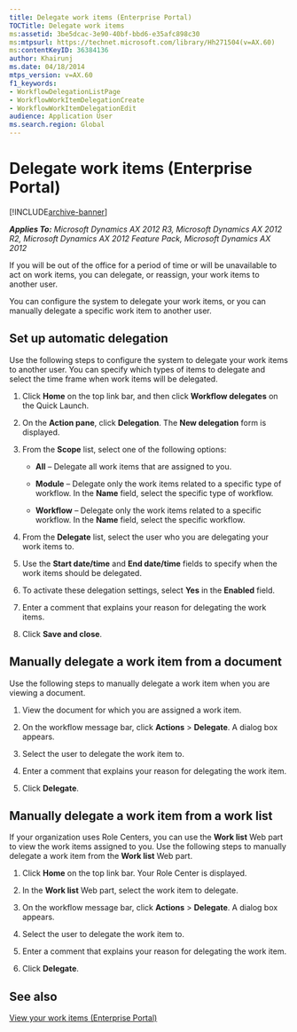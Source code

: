 ```yaml
---
title: Delegate work items (Enterprise Portal)
TOCTitle: Delegate work items
ms:assetid: 3be5dcac-3e90-40bf-bbd6-e35afc898c30
ms:mtpsurl: https://technet.microsoft.com/library/Hh271504(v=AX.60)
ms:contentKeyID: 36384136
author: Khairunj
ms.date: 04/18/2014
mtps_version: v=AX.60
f1_keywords:
- WorkflowDelegationListPage
- WorkflowWorkItemDelegationCreate
- WorkflowWorkItemDelegationEdit
audience: Application User
ms.search.region: Global
---
```


# Delegate work items (Enterprise Portal) 


[!INCLUDE[archive-banner](includes/archive-banner.md)]


_**Applies To:** Microsoft Dynamics AX 2012 R3, Microsoft Dynamics AX 2012 R2, Microsoft Dynamics AX 2012 Feature Pack, Microsoft Dynamics AX 2012_

If you will be out of the office for a period of time or will be unavailable to act on work items, you can delegate, or reassign, your work items to another user.

You can configure the system to delegate your work items, or you can manually delegate a specific work item to another user.

## Set up automatic delegation

Use the following steps to configure the system to delegate your work items to another user. You can specify which types of items to delegate and select the time frame when work items will be delegated.

1.  Click **Home** on the top link bar, and then click **Workflow delegates** on the Quick Launch.

2.  On the **Action pane**, click **Delegation**. The **New delegation** form is displayed.

3.  From the **Scope** list, select one of the following options:
    
      - **All** – Delegate all work items that are assigned to you.
    
      - **Module** – Delegate only the work items related to a specific type of workflow. In the **Name** field, select the specific type of workflow.
    
      - **Workflow** – Delegate only the work items related to a specific workflow. In the **Name** field, select the specific workflow.

4.  From the **Delegate** list, select the user who you are delegating your work items to.

5.  Use the **Start date/time** and **End date/time** fields to specify when the work items should be delegated.

6.  To activate these delegation settings, select **Yes** in the **Enabled** field.

7.  Enter a comment that explains your reason for delegating the work items.

8.  Click **Save and close**.

## Manually delegate a work item from a document

Use the following steps to manually delegate a work item when you are viewing a document.

1.  View the document for which you are assigned a work item.

2.  On the workflow message bar, click **Actions** \> **Delegate**. A dialog box appears.

3.  Select the user to delegate the work item to.

4.  Enter a comment that explains your reason for delegating the work item.

5.  Click **Delegate**.

## Manually delegate a work item from a work list

If your organization uses Role Centers, you can use the **Work list** Web part to view the work items assigned to you. Use the following steps to manually delegate a work item from the **Work list** Web part.

1.  Click **Home** on the top link bar. Your Role Center is displayed.

2.  In the **Work list** Web part, select the work item to delegate.

3.  On the workflow message bar, click **Actions** \> **Delegate**. A dialog box appears.

4.  Select the user to delegate the work item to.

5.  Enter a comment that explains your reason for delegating the work item.

6.  Click **Delegate**.

## See also

[View your work items (Enterprise Portal)](view-your-work-items-enterprise-portal.md)

  


